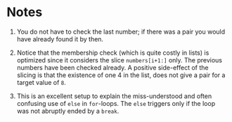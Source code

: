 # Notes

1.  You do not have to check the last number; if there was a pair you would have already found it by then.

2.  Notice that the membership check (which is quite costly in lists) is optimized since it considers the slice ```numbers[i+1:]``` only. The previous numbers have been checked already. A positive side-effect of the slicing is that the existence of one 4 in the list, does not give a pair for a target value of ```8```.

3. This is an excellent setup to explain the miss-understood and often confusing use of ```else``` in ```for```-loops. The ```else``` triggers only if the loop was not abruptly ended by a ```break```.